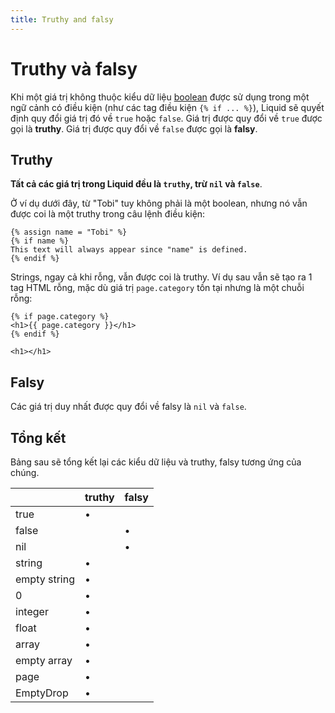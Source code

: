 ```yaml
---
title: Truthy and falsy
---
```


# Truthy và falsy

Khi một giá trị không thuộc kiểu dữ liệu [boolean](./types#boolean) được sử dụng trong một ngữ cảnh có điều kiện (như các tag điều kiện `{% if ... %}`), Liquid sẽ quyết định quy đổi giá trị đó về `true` hoặc `false`. Giá trị được quy đổi về `true` được gọi là **truthy**. Giá trị được quy đổi về `false` được gọi là **falsy**.

## Truthy

**Tất cả các giá trị trong Liquid đều là `truthy`, trừ `nil` và `false`**.

Ở ví dụ dưới đây, từ "Tobi" tuy không phải là một boolean, nhưng nó vẫn được coi là một truthy trong câu lệnh điều kiện:

```liquid
{% assign name = "Tobi" %}
{% if name %}
This text will always appear since "name" is defined.
{% endif %}
```

Strings, ngay cả khi rỗng, vẫn được coi là truthy. Ví dụ sau vẫn sẽ tạo ra 1 tag HTML rỗng, mặc dù giá trị `page.category` tồn tại nhưng là một chuỗi rỗng:

```liquid title="Input"
{% if page.category %}
<h1>{{ page.category }}</h1>
{% endif %}
```

```liquid title="Output"
<h1></h1>
```

## Falsy

Các giá trị duy nhất được quy đổi về falsy là `nil` và `false`.

## Tổng kết

Bảng sau sẽ tổng kết lại các kiểu dữ liệu và truthy, falsy tương ứng của chúng.

|              | **truthy** | **falsy** |
| ------------ | ---------- | --------- |
| true         | •          |           |
| false        |            | •         |
| nil          |            | •         |
| string       | •          |           |
| empty string | •          |           |
| 0            | •          |           |
| integer      | •          |           |
| float        | •          |           |
| array        | •          |           |
| empty array  | •          |           |
| page         | •          |           |
| EmptyDrop    | •          |           |
